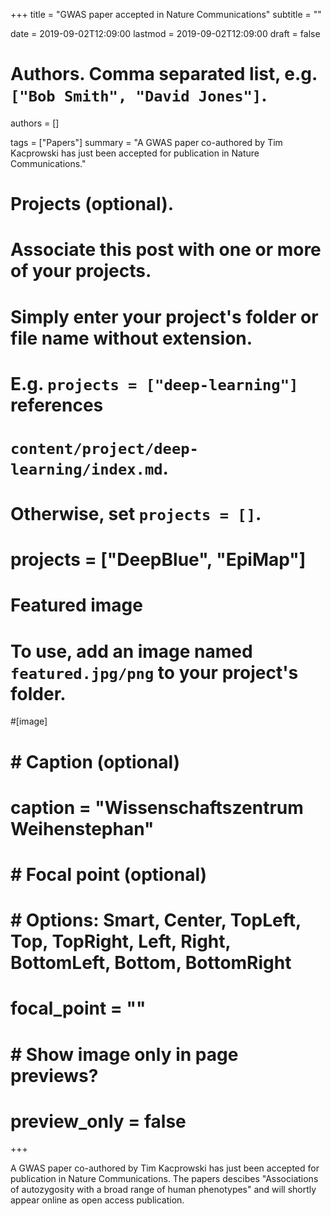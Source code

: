+++
title = "GWAS paper accepted in Nature Communications"
subtitle = ""

date = 2019-09-02T12:09:00
lastmod = 2019-09-02T12:09:00
draft = false

# Authors. Comma separated list, e.g. `["Bob Smith", "David Jones"]`.
authors = []

tags = ["Papers"]
summary = "A GWAS paper co-authored by Tim Kacprowski has just been accepted for publication in Nature Communications."

# Projects (optional).
#   Associate this post with one or more of your projects.
#   Simply enter your project's folder or file name without extension.
#   E.g. `projects = ["deep-learning"]` references 
#   `content/project/deep-learning/index.md`.
#   Otherwise, set `projects = []`.
# projects = ["DeepBlue", "EpiMap"]

# Featured image
# To use, add an image named `featured.jpg/png` to your project's folder. 
#[image]
#  # Caption (optional)
#  caption = "Wissenschaftszentrum Weihenstephan"
#
#  # Focal point (optional)
#  # Options: Smart, Center, TopLeft, Top, TopRight, Left, Right, BottomLeft, Bottom, BottomRight
#  focal_point = ""
#
#  # Show image only in page previews?
#  preview_only = false

+++

A GWAS paper co-authored by Tim Kacprowski has just been accepted for publication in Nature Communications. The papers descibes "Associations of autozygosity with a broad range of human phenotypes" and will shortly appear online as open access publication.
